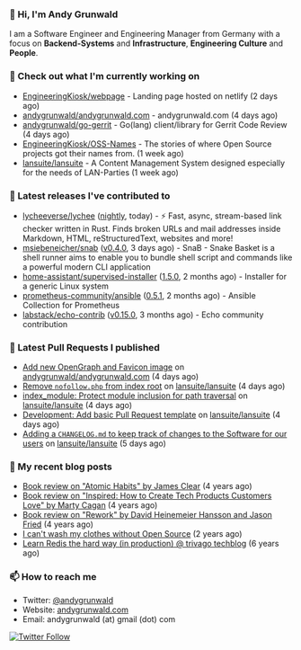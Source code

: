 ### 👋 Hi, I'm Andy Grunwald

I am a Software Engineer and Engineering Manager from Germany with a focus on **Backend-Systems** and **Infrastructure**, **Engineering Culture** and **People**.

### 👷 Check out what I'm currently working on


- [EngineeringKiosk/webpage](https://github.com/EngineeringKiosk/webpage) - Landing page hosted on netlify (2 days ago)
- [andygrunwald/andygrunwald.com](https://github.com/andygrunwald/andygrunwald.com) - andygrunwald.com (4 days ago)
- [andygrunwald/go-gerrit](https://github.com/andygrunwald/go-gerrit) - Go(lang) client/library for Gerrit Code Review (4 days ago)
- [EngineeringKiosk/OSS-Names](https://github.com/EngineeringKiosk/OSS-Names) - The stories of where Open Source projects got their names from. (1 week ago)
- [lansuite/lansuite](https://github.com/lansuite/lansuite) - A Content Management System designed especially for the needs of LAN-Parties (1 week ago)

### 🔭 Latest releases I've contributed to


- [lycheeverse/lychee](https://github.com/lycheeverse/lychee) ([nightly](https://github.com/lycheeverse/lychee/releases/tag/nightly), today) - ⚡ Fast, async, stream-based link checker written in Rust. Finds broken URLs and mail addresses inside Markdown, HTML, reStructuredText, websites and more!
- [msiebeneicher/snab](https://github.com/msiebeneicher/snab) ([v0.4.0](https://github.com/msiebeneicher/snab/releases/tag/v0.4.0), 3 days ago) - SnaB - Snake Basket is a shell runner aims to enable you to bundle shell script and commands like a powerful modern CLI application
- [home-assistant/supervised-installer](https://github.com/home-assistant/supervised-installer) ([1.5.0](https://github.com/home-assistant/supervised-installer/releases/tag/1.5.0), 2 months ago) - Installer for a generic Linux system
- [prometheus-community/ansible](https://github.com/prometheus-community/ansible) ([0.5.1](https://github.com/prometheus-community/ansible/releases/tag/0.5.1), 2 months ago) - Ansible Collection for Prometheus
- [labstack/echo-contrib](https://github.com/labstack/echo-contrib) ([v0.15.0](https://github.com/labstack/echo-contrib/releases/tag/v0.15.0), 3 months ago) - Echo community contribution

### 🔨 Latest Pull Requests I published


- [Add new OpenGraph and Favicon image](https://github.com/andygrunwald/andygrunwald.com/pull/180) on [andygrunwald/andygrunwald.com](https://github.com/andygrunwald/andygrunwald.com) (4 days ago)
- [Remove `nofollow.php` from index root](https://github.com/lansuite/lansuite/pull/711) on [lansuite/lansuite](https://github.com/lansuite/lansuite) (4 days ago)
- [index_module: Protect module inclusion for path traversal](https://github.com/lansuite/lansuite/pull/710) on [lansuite/lansuite](https://github.com/lansuite/lansuite) (4 days ago)
- [Development: Add basic Pull Request template](https://github.com/lansuite/lansuite/pull/709) on [lansuite/lansuite](https://github.com/lansuite/lansuite) (4 days ago)
- [Adding a `CHANGELOG.md` to keep track of changes to the Software for our users](https://github.com/lansuite/lansuite/pull/708) on [lansuite/lansuite](https://github.com/lansuite/lansuite) (5 days ago)

### 📝 My recent blog posts


- [Book review on &#34;Atomic Habits&#34; by James Clear](https://andygrunwald.com/blog/book-review-on-atomic-habits-by-james-clear/) (4 years ago)
- [Book review on &#34;Inspired: How to Create Tech Products Customers Love&#34; by Marty Cagan](https://andygrunwald.com/blog/book-review-on-inspired-how-to-create-tech-products-customers-love-by-marty-cagan/) (4 years ago)
- [Book review on &#34;Rework&#34; by David Heinemeier Hansson and Jason Fried](https://andygrunwald.com/blog/book-review-on-rework-by-david-heinemeier-hansson-and-jason-fried/) (4 years ago)
- [I can&#39;t wash my clothes without Open Source](https://andygrunwald.com/blog/i-cant-wash-my-clothes-without-open-source/) (2 years ago)
- [Learn Redis the hard way (in production) @ trivago techblog](https://andygrunwald.com/blog/learn-redis-the-hard-way-in-production-trivago-techblog/) (6 years ago)

### 📫 How to reach me

- Twitter: [@andygrunwald](https://twitter.com/andygrunwald)
- Website: [andygrunwald.com](https://andygrunwald.com)
- Email: andygrunwald (at) gmail (dot) com

[![Twitter Follow](https://img.shields.io/twitter/follow/andygrunwald?label=Follow&style=social)](https://twitter.com/andygrunwald)
